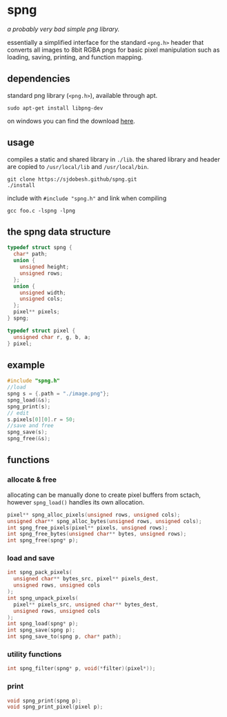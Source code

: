 # spng
*a probably very bad simple png library.*

essentially a simplified interface for the standard `<png.h>` header that converts all images to 8bit RGBA pngs for basic pixel manipulation such as loading, saving, printing, and function mapping.

## dependencies
standard png library (`<png.h>`), available through apt. 
```
sudo apt-get install libpng-dev
```
on windows you can find the download [here](https://gnuwin32.sourceforge.net/packages/libpng.htm).

## usage
compiles a static and shared library in `./lib`. the shared library and header are copied to `/usr/local/lib` and `/usr/local/bin`.

```
git clone https://sjdobesh.github/spng.git
./install
```

include with `#include "spng.h"` and link when compiling

```
gcc foo.c -lspng -lpng
```

## the spng data structure
```c
typedef struct spng {
  char* path;
  union {
    unsigned height;
    unsigned rows;
  };
  union {
    unsigned width;
    unsigned cols;
  };
  pixel** pixels;
} spng;

typedef struct pixel {
  unsigned char r, g, b, a;
} pixel;
```

## example
```c
#include "spng.h"
//load
spng s = {.path = "./image.png"};
spng_load(&s);
spng_print(s);
// edit
s.pixels[0][0].r = 50;
//save and free
spng_save(s);
spng_free(&s);
```

## functions

### allocate & free
allocating can be manually done to create pixel buffers from sctach, however `spng_load()` handles its own allocation.
```c
pixel** spng_alloc_pixels(unsigned rows, unsigned cols);
unsigned char** spng_alloc_bytes(unsigned rows, unsigned cols);
int spng_free_pixels(pixel** pixels, unsigned rows);
int spng_free_bytes(unsigned char** bytes, unsigned rows);
int spng_free(spng* p);
```

### load and save

```c
int spng_pack_pixels(
  unsigned char** bytes_src, pixel** pixels_dest,
  unsigned rows, unsigned cols
);
int spng_unpack_pixels(
  pixel** pixels_src, unsigned char** bytes_dest,
  unsigned rows, unsigned cols
);
int spng_load(spng* p);
int spng_save(spng p);
int spng_save_to(spng p, char* path);
```

### utility functions
```c
int spng_filter(spng* p, void(*filter)(pixel*));
```

### print
```c
void spng_print(spng p);
void spng_print_pixel(pixel p);
```
